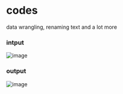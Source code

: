 # codes
data wrangling, renaming text and a lot more  
### intput
![image](https://user-images.githubusercontent.com/56355704/82752648-11315380-9ddd-11ea-9503-4b86f7ba62de.png)
### output  
![image](https://user-images.githubusercontent.com/56355704/82752676-4c338700-9ddd-11ea-82cd-42ac63c3cea0.png)
